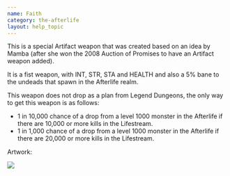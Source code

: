 ```yaml
---
name: Faith
category: the-afterlife
layout: help_topic
---
```

This is a special Artifact weapon that was created based on an idea by Mamba (after she won the 2008 Auction of Promises to have an Artifact weapon added).

It is a fist weapon, with INT, STR, STA and HEALTH and also a 5% bane to the undeads that spawn in the Afterlife realm.

This weapon does not drop as a plan from Legend Dungeons, the only way to get this weapon is as follows:

*   1 in 10,000 chance of a drop from a level 1000 monster in the Afterlife if there are 10,000 or more kills in the Lifestream.
*   1 in 1,000 chance of a drop from a level 1000 monster in the Afterlife if there are 20,000 or more kills in the Lifestream.

Artwork:

![](https://lohcdn.com/game/i/6267.gif)